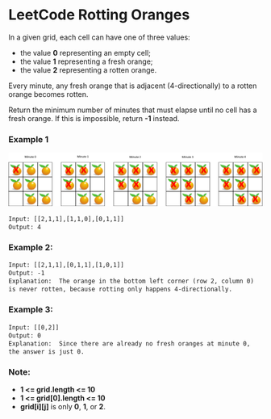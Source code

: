 # LeetCode Rotting Oranges
In a given grid, each cell can have one of three values:

* the value **0** representing an empty cell;
* the value **1** representing a fresh orange;
* the value **2** representing a rotten orange.

Every minute, any fresh orange that is adjacent (4-directionally) to a rotten orange becomes rotten.

Return the minimum number of minutes that must elapse until no cell has a fresh orange.  If this is impossible, return **-1** instead.

### Example 1
![oranges](images/oranges.png)
```
Input: [[2,1,1],[1,1,0],[0,1,1]]
Output: 4
```

### Example 2:
```
Input: [[2,1,1],[0,1,1],[1,0,1]]
Output: -1
Explanation:  The orange in the bottom left corner (row 2, column 0) is never rotten, because rotting only happens 4-directionally.
```

### Example 3:
```
Input: [[0,2]]
Output: 0
Explanation:  Since there are already no fresh oranges at minute 0, the answer is just 0.
```

### Note:

* **1 <= grid.length <= 10**
* **1 <= grid[0].length <= 10**
* **grid[i][j]** is only **0**, **1**, or **2**.